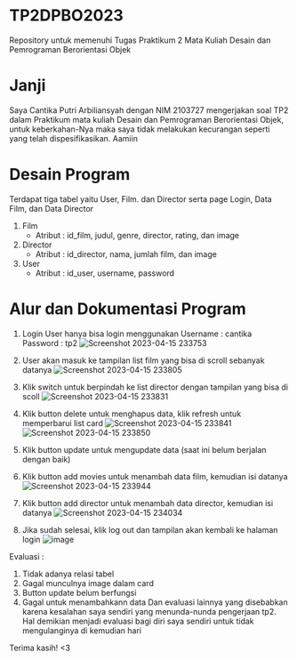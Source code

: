 # TP2DPBO2023
Repository untuk memenuhi Tugas Praktikum 2 Mata Kuliah Desain dan Pemrograman Berorientasi Objek

# Janji
Saya Cantika Putri Arbiliansyah dengan NIM 2103727 mengerjakan soal TP2 dalam Praktikum mata kuliah Desain dan Pemrograman Berorientasi Objek, untuk keberkahan-Nya maka saya tidak melakukan kecurangan seperti yang telah dispesifikasikan. Aamiin

# Desain Program
Terdapat tiga tabel yaitu User, Film. dan Director serta page Login, Data Film, dan Data Director
1. Film
   - Atribut : id_film, judul, genre, director, rating, dan image
2. Director
   - Atribut : id_director, nama, jumlah film, dan image
3. User
   - Atribut : id_user, username, password
   
# Alur dan Dokumentasi Program
1. Login
User hanya bisa login menggunakan
Username : cantika
Password : tp2
![Screenshot 2023-04-15 233753](https://user-images.githubusercontent.com/85111014/232238849-5939f798-2663-4de9-9f78-c11d38fa2056.png)

2. User akan masuk ke tampilan list film yang bisa di scroll sebanyak datanya
![Screenshot 2023-04-15 233805](https://user-images.githubusercontent.com/85111014/232238889-be4a6bd3-7576-49df-b68f-ce5a3ad7a9cd.png)

3. Klik switch untuk berpindah ke list director dengan tampilan yang bisa di scoll 
![Screenshot 2023-04-15 233831](https://user-images.githubusercontent.com/85111014/232238921-7077cea8-4c17-494b-a500-aa914a392415.png)

4. Klik button delete untuk menghapus data, klik refresh untuk memperbarui list card
![Screenshot 2023-04-15 233841](https://user-images.githubusercontent.com/85111014/232238957-b2d7bbac-9c22-43d0-9bcd-52babd2bd2cb.png)![Screenshot 2023-04-15 233850](https://user-images.githubusercontent.com/85111014/232238971-f4b161c2-86a4-46e9-baaa-22cad57582ba.png)

5. Klik button update untuk mengupdate data (saat ini belum berjalan dengan baik)
6. Klik button add movies untuk menambah data film, kemudian isi datanya
![Screenshot 2023-04-15 233944](https://user-images.githubusercontent.com/85111014/232239014-adc5c1a8-9906-441e-a3ff-00900ea3003d.png)

7. Klik button add director untuk menambah data director, kemudian isi datanya
![Screenshot 2023-04-15 234034](https://user-images.githubusercontent.com/85111014/232239047-a9dbcc10-a477-4c91-863d-32244e9dab75.png)

8. Jika sudah selesai, klik log out dan tampilan akan kembali ke halaman login
![image](https://user-images.githubusercontent.com/85111014/232239072-0eceaa1a-5307-4a2c-a359-e4ccda9446ae.png)

Evaluasi :
1. Tidak adanya relasi tabel
2. Gagal munculnya image dalam card
3. Button update belum berfungsi
4. Gagal untuk menambahkann data
Dan evaluasi lainnya yang disebabkan karena kesalahan saya sendiri yang menunda-nunda pengerjaan tp2. Hal demikian menjadi evaluasi bagi diri saya sendiri untuk tidak mengulanginya di kemudian hari

Terima kasih! <3
